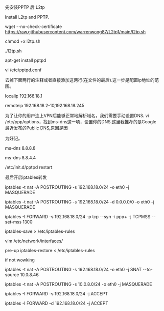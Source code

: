 先安装PPTP 后 L2tp

Install L2tp and PPTP.

wget --no-check-certificate https://raw.githubusercontent.com/warrenwong87/L2tp1/main/l2tp.sh

chmod +x l2tp.sh

./l2tp.sh

apt-get install pptpd

vi /etc/pptpd.conf

去掉下面两行的注释或者直接添加这两行(在文件的最后).这一步是配置ip地址的范围。

localip 192.168.18.1

remoteip 192.168.18.2-10,192.168.18.245

为了让你的用户连上VPN后能够正常地解析域名，我们需要手动设置DNS. vi /etc/ppp/options，找到ms-dns这一项，设置你的DNS.这里我推荐的是Google 最近发布的Public DNS,原因是因

为好记。

ms-dns 8.8.8.8

ms-dns 8.8.4.4

/etc/init.d/pptpd restart

最后开启iptables转发

iptables -t nat -A POSTROUTING -s 192.168.18.0/24 -o eth0 -j MASQUERADE

iptables -t nat -A POSTROUTING -s 192.168.18.0/24 -d 0.0.0.0/0 -o eth0 -j MASQUERADE

iptables -I FORWARD -s 192.168.18.0/24 -p tcp --syn -i ppp+ -j TCPMSS --set-mss 1300

iptables-save > /etc/iptables-rules

vim /etc/network/interfaces/

pre-up iptables-restore < /etc/iptables-rules

if not wowking

iptables -t nat -A POSTROUTING -s 192.168.18.0/24 -o eth0 -j SNAT --to-source 10.0.8.46

iptables -t nat -A POSTROUTING -s 10.0.8.0/24 -o eth0 -j MASQUERADE

iptables -I FORWARD -s 192.168.18.0/24 -j ACCEPT

iptables -I FORWARD -d 192.168.18.0/24 -j ACCEPT
